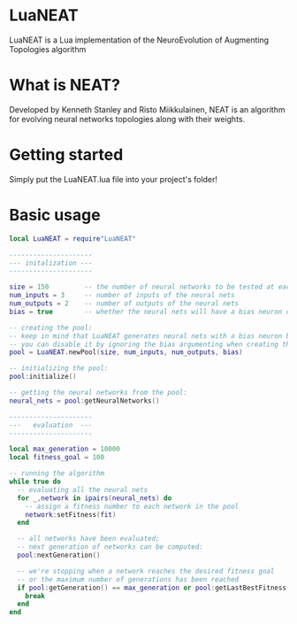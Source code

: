 # LuaNEAT

LuaNEAT is a Lua implementation of the NeuroEvolution of Augmenting Topologies algorithm

# What is NEAT?

Developed by Kenneth Stanley and Risto Miikkulainen, NEAT is an algorithm for evolving
neural networks topologies along with their weights.

# Getting started

Simply put the LuaNEAT.lua file into your project's folder!

# Basic usage

``` lua
local LuaNEAT = require"LuaNEAT"

---------------------
--- initalization ---
---------------------

size = 150         -- the number of neural networks to be tested at each generation
num_inputs = 3     -- number of inputs of the neural nets
num_outputs = 2    -- number of outputs of the neural nets
bias = true        -- whether the neural nets will have a bias neuron or not

-- creating the pool:
-- keep in mind that LuaNEAT generates neural nets with a bias neuron by default (an extra input neuron whose value is always 1)
-- you can disable it by ignoring the bias argumenting when creating the pool
pool = LuaNEAT.newPool(size, num_inputs, num_outputs, bias)

-- initializing the pool:
pool:initialize()

-- getting the neural networks from the pool:
neural_nets = pool:getNeuralNetworks()

---------------------
---   evaluation  ---
---------------------

local max_generation = 10000
local fitness_goal = 100

-- running the algorithm
while true do
  -- evaluating all the neural nets
  for _,network in ipairs(neural_nets) do
    -- assign a fitness number to each network in the pool
    network:setFitness(fit)
  end

  -- all networks have been evaluated;
  -- next generation of networks can be computed:
  pool:nextGeneration()

  -- we're stopping when a network reaches the desired fitness goal
  -- or the maximum number of generations has been reached
  if pool:getGeneration() == max_generation or pool:getLastBestFitness() >= fitness_goal then
    break
  end
end
```
